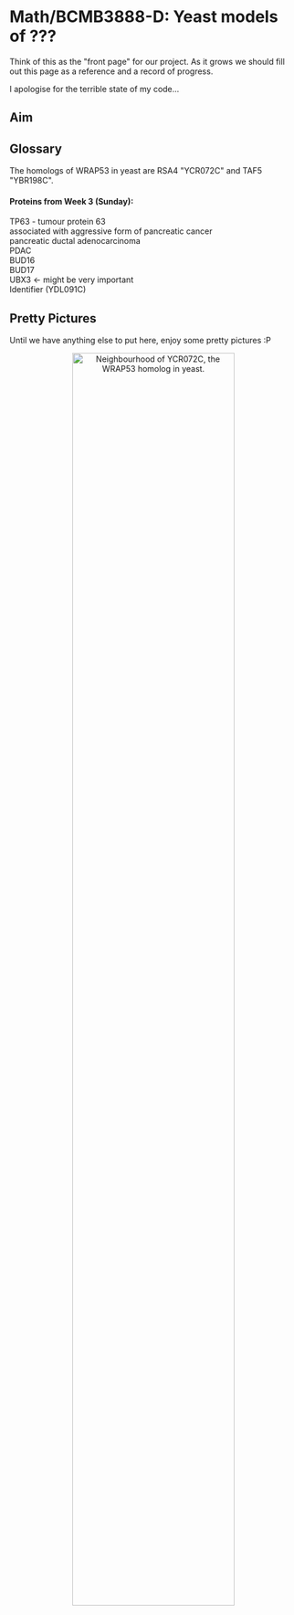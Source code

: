 # Math/BCMB3888-D: Yeast models of ???

Think of this as the "front page" for our project. As it grows we should fill out this page as a reference and a record of progress.

I apologise for the terrible state of my code...

## Aim

## Glossary

The homologs of WRAP53 in yeast are RSA4 "YCR072C" and TAF5 "YBR198C".

#### Proteins from Week 3 (Sunday):
TP63 - tumour protein 63<br>
associated with aggressive form of pancreatic cancer<br>
pancreatic ductal adenocarcinoma<br>
PDAC<br>
BUD16<br>
BUD17<br>
UBX3 <- might be very important<br>
Identifier (YDL091C)


## Pretty Pictures
Until we have anything else to put here, enjoy some pretty pictures :P

<p align="center">
  <img style="display: block; margin-left: auto; margin-right: auto; width: 75%;" alt="Neighbourhood of YCR072C, the WRAP53 homolog in yeast." src="https://user-images.githubusercontent.com/34012884/185737294-9e32ced4-31d7-4875-8ceb-0b99f2681cd3.png">
</p>

